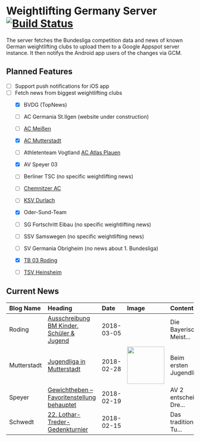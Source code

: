 # Weightlifting Germany Server [![Build Status](https://travis-ci.org/WGierke/weightlifting_germany_server.svg?branch=master)](https://travis-ci.org/WGierke/weightlifting_germany_server)

The server fetches the Bundesliga competition data and news of known German weightlifting clubs to upload them to a Google Appspot server instance.
It then notifys the Android app users of the changes via GCM.

## Planned Features
- [ ] Support push notifications for iOS app  
- [ ] Fetch news from biggest weightlifting clubs
    - [X] BVDG (TopNews)
    - [ ] AC Germania St.Ilgen (website under construction)
    - [ ] [AC Meißen](http://www.ac-meissen.de/index.php?start=1)
    - [X] [AC Mutterstadt](http://www.ac-mutterstadt.de/index.php?start=1)
    - [ ] Athletenteam Vogtland [AC Atlas Plauen](https://acatlas.wordpress.com/)
    - [X] AV Speyer 03
    - [ ] Berliner TSC (no specific weightlifting news)
    - [ ] [Chemnitzer AC](http://chemnitzer-athletenclub.de/aktuelles/news/page/1/)
    - [ ] [KSV Durlach](http://ksvdurlach.de/news?page_n54=1)
    - [X] Oder-Sund-Team
    - [ ] SG Fortschritt Eibau (no specific weightlifting news)
    - [ ] SSV Samswegen (no specific weightlifting news)
    - [ ] SV Germania Obrigheim (no news about 1. Bundesliga)
    - [X] [TB 03 Roding](http://www.tb03-gewichtheben.de/page/1/)
    - [ ] [TSV Heinsheim](http://gewichtheben.tsv-heinsheim.de/index.php?start=1)


## Current News

| Blog Name   | Heading                                                                                                                          | Date       | Image                                                                    | Content                 |
|:------------|:---------------------------------------------------------------------------------------------------------------------------------|:-----------|:-------------------------------------------------------------------------|:------------------------|
| Roding      | [Ausschreibung BM Kinder, Schüler & Jugend](http://www.tb03-gewichtheben.de/2018/03/ausschreibung-bm-kinder-schueler-jugend-2/)  | 2018-03-05 |                                                                          | Die Bayerische Meist... |
| Mutterstadt | [Jugendliga in Mutterstadt](http://www.ac-mutterstadt.de/index.php?start=0&heading=b5da582ba0b2016ebe6c8ff9e7e610291519772400.0) | 2018-02-28 | <img src='http://www.ac-mutterstadt.de//images/mann.JPG' width='100px'/> | Beim ersten Jugendli... |
| Speyer      | [Gewichtheben – Favoritenstellung behauptet](http://www.av03-speyer.de/2018/02/gewichtheben-favoritenstellung-behauptet/)        | 2018-02-19 |                                                                          | AV 2 entscheidet Dre... |
| Schwedt     | [22. Lothar-Treder-Gedenkturnier](http://gewichtheben.blauweiss65-schwedt.de/?p=7679)                                            | 2018-02-15 |                                                                          | Das traditionelle Tu... |